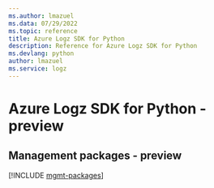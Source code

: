 ```yaml
---
ms.author: lmazuel
ms.data: 07/29/2022
ms.topic: reference
title: Azure Logz SDK for Python
description: Reference for Azure Logz SDK for Python
ms.devlang: python
author: lmazuel
ms.service: logz
---
```

# Azure Logz SDK for Python - preview

## Management packages - preview
[!INCLUDE [mgmt-packages](logz-mgmt-index.md)]